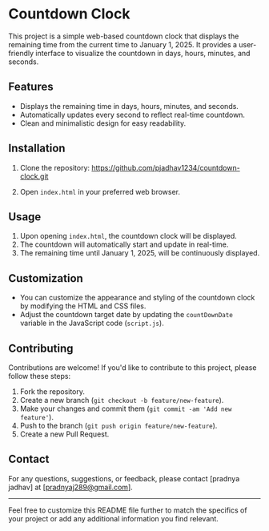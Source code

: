 # Countdown Clock

This project is a simple web-based countdown clock that displays the remaining time from the current time to January 1, 2025. It provides a user-friendly interface to visualize the countdown in days, hours, minutes, and seconds.

## Features

- Displays the remaining time in days, hours, minutes, and seconds.
- Automatically updates every second to reflect real-time countdown.
- Clean and minimalistic design for easy readability.

## Installation

1. Clone the repository:
  https://github.com/pjadhav1234/countdown-clock.git


3. Open `index.html` in your preferred web browser.

## Usage

1. Upon opening `index.html`, the countdown clock will be displayed.
2. The countdown will automatically start and update in real-time.
3. The remaining time until January 1, 2025, will be continuously displayed.

## Customization

- You can customize the appearance and styling of the countdown clock by modifying the HTML and CSS files.
- Adjust the countdown target date by updating the `countDownDate` variable in the JavaScript code (`script.js`).

## Contributing

Contributions are welcome! If you'd like to contribute to this project, please follow these steps:

1. Fork the repository.
2. Create a new branch (`git checkout -b feature/new-feature`).
3. Make your changes and commit them (`git commit -am 'Add new feature'`).
4. Push to the branch (`git push origin feature/new-feature`).
5. Create a new Pull Request.


## Contact

For any questions, suggestions, or feedback, please contact [pradnya jadhav] at [pradnyaj289@gmail.com].

---

Feel free to customize this README file further to match the specifics of your project or add any additional information you find relevant.


